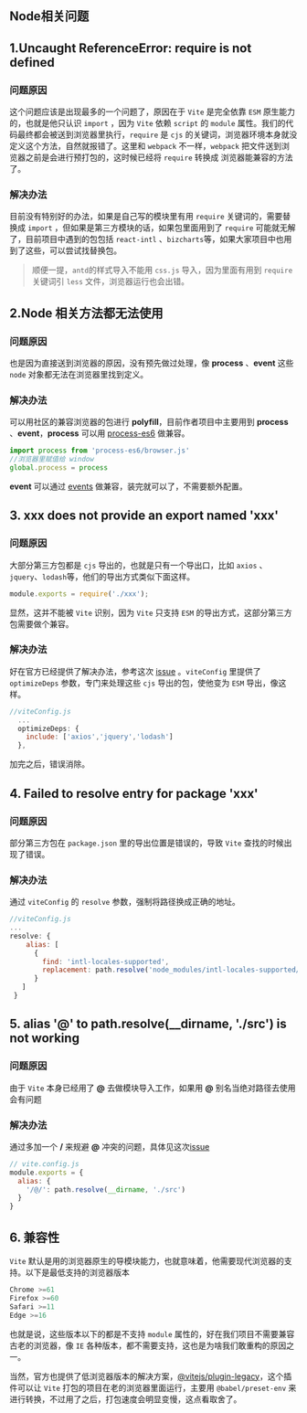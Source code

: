 ## Node相关问题
## 1.Uncaught ReferenceError: require is not defined

### 问题原因
这个问题应该是出现最多的一个问题了，原因在于 `Vite` 是完全依靠 `ESM` 原生能力的，也就是他只认识 `import` ，因为 `Vite` 依赖 `script` 的 `module` 属性。我们的代码最终都会被送到浏览器里执行，`require` 是 `cjs` 的关键词，浏览器环境本身就没定义这个方法，自然就报错了。这里和 `webpack` 不一样，`webpack` 把文件送到浏览器之前是会进行预打包的，这时候已经将 `require` 转换成 浏览器能兼容的方法了。

### 解决办法
目前没有特别好的办法，如果是自己写的模块里有用 `require` 关键词的，需要替换成 `import` ，但如果是第三方模块的话，如果包里面用到了 `require` 可能就无解了，目前项目中遇到的包包括 `react-intl` 、`bizcharts`等，如果大家项目中也用到了这些，可以尝试找替换包。
> 顺便一提，`antd`的样式导入不能用 `css.js` 导入，因为里面有用到 `require` 关键词引 `less` 文件，浏览器运行也会出错。
## 2.Node 相关方法都无法使用

### 问题原因

也是因为直接送到浏览器的原因，没有预先做过处理，像 **process** 、**event** 这些 `node` 对象都无法在浏览器里找到定义。

### 解决办法

可以用社区的兼容浏览器的包进行 **polyfill**，目前作者项目中主要用到 **process** 、**event**，**process** 可以用 [process-es6](https://github.com/calvinmetcalf/node-process-es6) 做兼容。

```js
import process from 'process-es6/browser.js'
//浏览器里赋值给 window
global.process = process

```

**event** 可以通过 [events](https://github.com/browserify/events) 做兼容，装完就可以了，不需要额外配置。

## 3. xxx does not provide an export named 'xxx'

### 问题原因

大部分第三方包都是 `cjs` 导出的，也就是只有一个导出口，比如 `axios` 、`jquery`、`lodash`等，他们的导出方式类似下面这样。

```js
module.exports = require('./xxx');

```

显然，这并不能被 `Vite` 识别，因为 `Vite` 只支持 `ESM` 的导出方式，这部分第三方包需要做个兼容。

### 解决办法

好在官方已经提供了解决办法，参考这次 [issue](https://github.com/vitejs/vite/issues/813) 。`viteConfig` 里提供了 `optimizeDeps` 参数，专门来处理这些 `cjs` 导出的包，使他变为 `ESM` 导出，像这样。

```js
//viteConfig.js
  ...
  optimizeDeps: {
    include: ['axios','jquery','lodash']
  },

```

加完之后，错误消除。

## 4. Failed to resolve entry for package 'xxx'
### 问题原因

部分第三方包在 `package.json` 里的导出位置是错误的，导致 `Vite` 查找的时候出现了错误。

### 解决办法

通过 `viteConfig` 的 `resolve` 参数，强制将路径换成正确的地址。

```js
//viteConfig.js
...
resolve: {
    alias: [
      {
        find: 'intl-locales-supported',
        replacement: path.resolve('node_modules/intl-locales-supported/src/index.ts')
      }
   ]
 }  

```

## 5. alias '@' to path.resolve(__dirname, './src') is not working

### 问题原因

由于 `Vite` 本身已经用了 **@** 去做模块导入工作，如果用 **@** 别名当绝对路径去使用会有问题

### 解决办法

通过多加一个 **/** 来规避 **@** 冲突的问题，具体见这次[issue](https://github.com/vitejs/vite/issues/279#issuecomment-635646269)

```js
// vite.config.js
module.exports = {
  alias: {
    '/@/': path.resolve(__dirname, './src')
  }
}

```

## 6. 兼容性

`Vite` 默认是用的浏览器原生的导模块能力，也就意味着，他需要现代浏览器的支持。以下是最低支持的浏览器版本

```js
Chrome >=61
Firefox >=60
Safari >=11
Edge >=16

```

也就是说，这些版本以下的都是不支持 `module` 属性的，好在我们项目不需要兼容古老的浏览器，像 `IE` 各种版本，都不需要支持，这也是为啥我们敢重构的原因之一。

当然，官方也提供了低浏览器版本的解决方案，[@vitejs/plugin-legacy](https://github.com/vitejs/vite/tree/main/packages/plugin-legacy)，这个插件可以让 `Vite` 打包的项目在老的浏览器里面运行，主要用  `@babel/preset-env` 来进行转换，不过用了之后，打包速度会明显变慢，这点看取舍了。

<Vssue/>